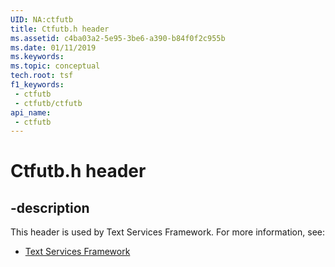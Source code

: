 ```yaml
---
UID: NA:ctfutb
title: Ctfutb.h header
ms.assetid: c4ba03a2-5e95-3be6-a390-b84f0f2c955b
ms.date: 01/11/2019
ms.keywords: 
ms.topic: conceptual
tech.root: tsf
f1_keywords:
 - ctfutb
 - ctfutb/ctfutb
api_name:
 - ctfutb
---
```


# Ctfutb.h header


## -description

This header is used by Text Services Framework. For more information, see:

- [Text Services Framework](../_tsf/index.md)

